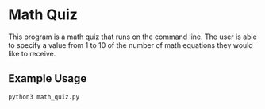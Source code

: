 # Math Quiz


This program is a math quiz that runs on the command line.
The user is able to specify a value from 1 to 10 of the number
of math equations they would like to receive.

## Example Usage
`python3 math_quiz.py `